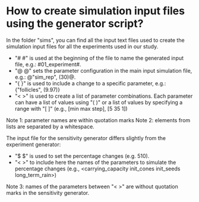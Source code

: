 # How to create simulation input files using the generator script?


In the folder "sims", you can find all the input text files used to create the 
simulation input files for all the experiments used in our study.


- "# #" is used at the beginning of the file to name the generated input file, 
e.g.: #01_experiment#.
- "@ @" sets the parameter configuration in the main input simulation file,
 e.g.: @"sim_rep", (30)@.
- "{ }" is used to include a change to a specific parameter, e.g.: 
{"follicles", (9.97)}
- "< >" is used to create a list of parameter combinations. Each parameter can 
have a list of values using "( )" or a list of values by specifying a range 
with "[ ]" (e.g., [min max step], [5 35 1])

Note 1: parameter names are within quotation marks
Note 2: elements from lists are separated by a whitespace.

The input file for the sensitivity generator differs slightly from the 
experiment generator:

- "$ $" is used to set the percentage changes (e.g. $5 10$).
- "< >" to include here the names of the parameters to simulate the percentage 
changes (e.g., <carrying_capacity init_cones init_seeds long_term_rain>)

Note 3: names of the parameters between "< >" are without quotation marks in 
the sensitivity generator.

